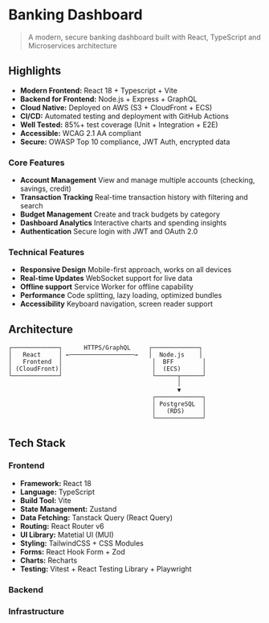 # Banking Dashboard

> A modern, secure banking dashboard built with React, TypeScript and Microservices architecture

## Highlights

- **Modern Frontend:** React 18 + Typescript + Vite
- **Backend for Frontend:** Node.js + Express + GraphQL
- **Cloud Native:** Deployed on AWS (S3 + CloudFront + ECS)
- **CI/CD:** Automated testing and deployment with GitHub Actions
- **Well Tested:** 85%+ test coverage (Unit + Integration + E2E)
- **Accessible:** WCAG 2.1 AA compliant
- **Secure:** OWASP Top 10 compliance, JWT Auth, encrypted data

### Core Features

- **Account Management** View and manage multiple accounts (checking, savings, credit)
- **Transaction Tracking** Real-time transaction history with filtering and search
- **Budget Management** Create and track budgets by category
- **Dashboard Analytics** Interactive charts and spending insights
- **Authentication** Secure login with JWT and OAuth 2.0

### Technical Features

- **Responsive Design** Mobile-first approach, works on all devices
- **Real-time Updates** WebSocket support for live data
- **Offline support** Service Worker for offline capability
- **Performance** Code splitting, lazy loading, optimized bundles
- **Accessibility** Keyboard navigation, screen reader support

## Architecture

```
┌─────────────┐      HTTPS/GraphQL     ┌─────────────┐
│   React     │ ←──────────────────→   │  Node.js    │
│   Frontend  │                         │  BFF        │
│ (CloudFront)│                         │  (ECS)      │
└─────────────┘                         └──────┬──────┘
                                               │
                                               ▼
                                        ┌─────────────┐
                                        │ PostgreSQL  │
                                        │   (RDS)     │
                                        └─────────────┘
```

## Tech Stack

### Frontend

- **Framework:** React 18
- **Language:** TypeScript
- **Build Tool:** Vite
- **State Management:** Zustand
- **Data Fetching:** Tanstack Query (React Query)
- **Routing:** React Router v6
- **UI Library:** Matetial UI (MUI)
- **Styling:** TailwindCSS + CSS Modules
- **Forms:** React Hook Form + Zod
- **Charts:** Recharts
- **Testing:** Vitest + React Testing Library + Playwright

### Backend

### Infrastructure
